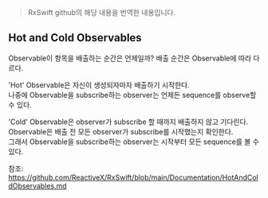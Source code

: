 > RxSwift github의 해당 내용을 번역한 내용입니다.
  
## Hot and Cold Observables  
Observable이 항목을 배출하는 순간은 언제일까? 배출 순간은 Observable에 따라 다르다.  

'Hot' Observable은 자신이 생성되자마자 배출하기 시작한다.  
나중에 Observable을 subscribe하는 observer는 언제든 sequence를 observe할 수 있다.  

'Cold' Observable은 observer가 subscribe 할 때까지 배출하지 않고 기다린다.  
Observable은 배출 전 모든 observer가 subscribe를 시작했는지 확인한다.  
그래서 Observable을 subscribe하는 observer는 시작부터 모든 sequence를 볼 수 있다.  
  
  
  
참조: https://github.com/ReactiveX/RxSwift/blob/main/Documentation/HotAndColdObservables.md  